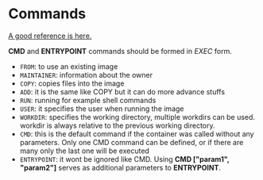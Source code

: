 # Commands

[A good reference is here.](https://goinbigdata.com/docker-run-vs-cmd-vs-entrypoint/)

**CMD** and **ENTRYPOINT** commands should be formed in *EXEC* form.

- `FROM`: to use an existing image
- `MAINTAINER`: information about the owner
- `COPY`: copies files into the image
- `ADD`: it is the same like COPY but it can do more advance stuffs
- `RUN`: running for example shell commands
- `USER`: it specifies the user when running the image
- `WORKDIR`: specifies the working directory, multiple workdirs can be used. workdir is always relative to the previous working directory.
- `CMD`: this is the default command if the container was called without any parameters. Only one CMD command can be defined, or if there are many only the last one will be executed
- `ENTRYPOINT`: it wont be ignored like CMD. Using **CMD ["param1", "param2"]** serves as additional parameters to **ENTRYPOINT**.
